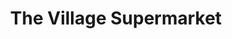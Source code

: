 ---
title: "The Village Supermarket"
url: /effingham/the-village-supermarket/
shop: Lebensmittel
---
